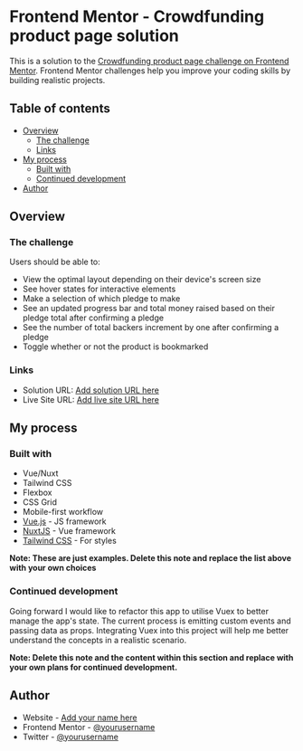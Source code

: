 # Frontend Mentor - Crowdfunding product page solution

This is a solution to the [Crowdfunding product page challenge on Frontend Mentor](https://www.frontendmentor.io/challenges/crowdfunding-product-page-7uvcZe7ZR). Frontend Mentor challenges help you improve your coding skills by building realistic projects.

## Table of contents

- [Overview](#overview)
  - [The challenge](#the-challenge)
  - [Links](#links)
- [My process](#my-process)
  - [Built with](#built-with)
  - [Continued development](#continued-development)
- [Author](#author)

## Overview

### The challenge

Users should be able to:

- View the optimal layout depending on their device's screen size
- See hover states for interactive elements
- Make a selection of which pledge to make
- See an updated progress bar and total money raised based on their pledge total after confirming a pledge
- See the number of total backers increment by one after confirming a pledge
- Toggle whether or not the product is bookmarked

### Links

- Solution URL: [Add solution URL here](https://your-solution-url.com)
- Live Site URL: [Add live site URL here](https://frosty-jepsen-b762c4.netlify.app/)

## My process

### Built with

- Vue/Nuxt
- Tailwind CSS
- Flexbox
- CSS Grid
- Mobile-first workflow
- [Vue.js](https://vuejs.org/) - JS framework
- [NuxtJS](https://nuxtjs.org/) - Vue framework
- [Tailwind CSS](https://tailwindcss.com/) - For styles

**Note: These are just examples. Delete this note and replace the list above with your own choices**

### Continued development

Going forward I would like to refactor this app to utilise Vuex to better manage the app's state. The current process is emitting custom events and passing data as props. Integrating Vuex into this project will help me better understand the concepts in a realistic scenario.

**Note: Delete this note and the content within this section and replace with your own plans for continued development.**

## Author

- Website - [Add your name here](https://www.your-site.com)
- Frontend Mentor - [@yourusername](https://www.frontendmentor.io/profile/yourusername)
- Twitter - [@yourusername](https://www.twitter.com/yourusername)
